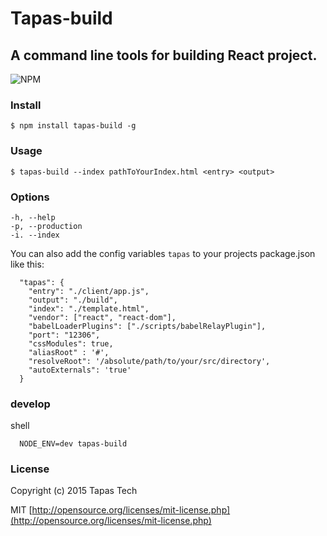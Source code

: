 # Tapas-build

## A command line tools for building React project.

![NPM](https://img.shields.io/npm/v/tapas-build.svg)

### Install

``` shell
$ npm install tapas-build -g
```

### Usage

``` shell
$ tapas-build --index pathToYourIndex.html <entry> <output>
```

### Options

```
-h, --help
-p, --production
-i. --index
```

You can also add the config variables `tapas` to your projects package.json like this:

```
  "tapas": {
    "entry": "./client/app.js",
    "output": "./build",
    "index": "./template.html",
    "vendor": ["react", "react-dom"],
    "babelLoaderPlugins": ["./scripts/babelRelayPlugin"],
    "port": "12306",
    "cssModules": true,
    "aliasRoot" : '#',
    "resolveRoot": '/absolute/path/to/your/src/directory',
    "autoExternals": 'true'
  }
```

### develop
shell
```
  NODE_ENV=dev tapas-build
```

### License

Copyright (c) 2015 Tapas Tech

MIT [http://opensource.org/licenses/mit-license.php](http://opensource.org/licenses/mit-license.php)
